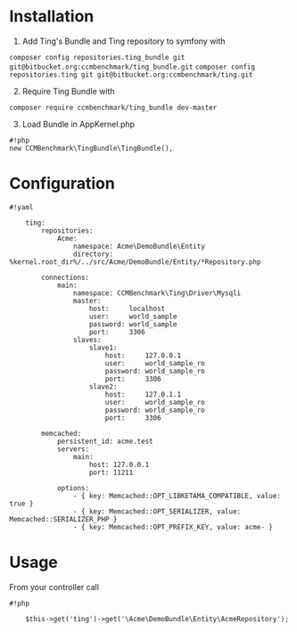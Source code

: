 Installation
============

1. Add Ting's Bundle and Ting repository to symfony with 

```composer config repositories.ting_bundle git git@bitbucket.org:ccmbenchmark/ting_bundle.git```
```composer config repositories.ting git git@bitbucket.org:ccmbenchmark/ting.git```

2. Require Ting Bundle with 

```composer require ccmbenchmark/ting_bundle dev-master```

3. Load Bundle in AppKernel.php
```
#!php
new CCMBenchmark\TingBundle\TingBundle(),
```

Configuration
=============
```
#!yaml

    ting:
        repositories:
            Acme:
                namespace: Acme\DemoBundle\Entity
                directory: %kernel.root_dir%/../src/Acme/DemoBundle/Entity/*Repository.php

        connections:
            main:
                namespace: CCMBenchmark\Ting\Driver\Mysqli
                master:
                    host:     localhost
                    user:     world_sample
                    password: world_sample
                    port:     3306
                slaves:
                    slave1:
                        host:     127.0.0.1
                        user:     world_sample_ro
                        password: world_sample_ro
                        port:     3306
                    slave2:
                        host:     127.0.1.1
                        user:     world_sample_ro
                        password: world_sample_ro
                        port:     3306

        memcached:
            persistent_id: acme.test
            servers:
                main:
                    host: 127.0.0.1
                    port: 11211

            options:
                - { key: Memcached::OPT_LIBKETAMA_COMPATIBLE, value: true }
                - { key: Memcached::OPT_SERIALIZER, value: Memcached::SERIALIZER_PHP }
                - { key: Memcached::OPT_PREFIX_KEY, value: acme- }
```

Usage
===========
From your controller call
```
#!php

    $this->get('ting')->get('\Acme\DemoBundle\Entity\AcmeRepository');
```